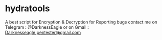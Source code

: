 # hydratools
A best script for Encryption & Decryption
for Reporting bugs contact me on Telegram : @DarknessEagle
or on Gmail : Darknesseagle.pentester@gmail.com
